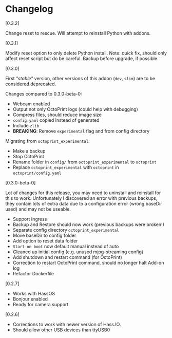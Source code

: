 # Changelog

[0.3.2]

Change reset to rescue. Will attempt to reinstall Python with addons.

[0.3.1]

Modify reset option to only delete Python install.
Note: quick fix, should only affect reset script but do be careful. Backup before upgrade, if possible.

[0.3.0]

First _"stable"_ version, other versions of this addon (`dev`, `slim`) are to be considered deprecated.

Changes compared to 0.3.0-beta-0:
- Webcam enabled
- Output not only OctoPrint logs (could help with debugging)
- Compress files, should reduce image size
- `config.yaml` copied instead of generated
- Include `zlib`
- **BREAKING**: Remove `experimental` flag and from config directory

Migrating from `octoprint_experimental`:
- Make a backup
- Stop OctoPrint
- Rename folder in `config/` from `octoprint_experimental` to `octoprint`
- Replace `octoprint_experimental` with `octoprint` in `octoprint/config.yaml`

[0.3.0-beta-0]

Lot of changes for this release, you may need to uninstall and reinstall for this to work. Unfortunately I discovered an error with previous backups, they contain lots of extra data due to a configuration error (wrong baseDir used) and may not be useable.

- Support Ingress
- Backup and Restore should now work (previous backups were broken!)
- Separate config directory `octoprint_experimental`
- Move baseDir to config folder
- Add option to reset data folder
- `Start on boot` now default manual instead of auto
- Cleaned up initial config (e.g. unused mjpg-streaming config)
- Add shutdown and restart command (for OctoPrint)
- Correction to restart OctoPrint command, should no longer halt Add-on log
- Refactor Dockerfile

[0.2.7]
- Works with HassOS
- Bonjour enabled
- Ready for camera support

[0.2.6]
- Corrections to work with newer version of Hass.IO.
- Should allow other USB devices than ttyUSB0

